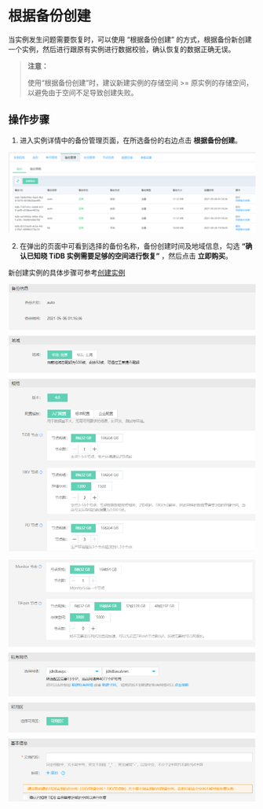 # 根据备份创建
当实例发生问题需要恢复时，可以使用 “根据备份创建” 的方式，根据备份新创建一个实例，然后进行跟原有实例进行数据校验，确认恢复的数据正确无误。 

> **注意：**
>
> 使用“根据备份创建”时，建议新建实例的存储空间 >= 原实例的存储空间，以避免由于空间不足导致创建失败。

## 操作步骤
1. 进入实例详情中的备份管理页面，在所选备份的右边点击 **根据备份创建**。

![创建备份](../../../../../image/TiDB/backup-list.png)


2. 在弹出的页面中可看到选择的备份名称，备份创建时间及地域信息，勾选 **“确认已知晓 TiDB 实例需要足够的空间进行恢复”** ，然后点击 **立即购买**。

新创建实例的具体步骤可参考[创建实例](../Instance/Create-Instance.md)

![根据备份创建1](../../../../../image/TiDB/create-instance-from-backup-1.png)

![根据备份创建1](../../../../../image/TiDB/create-instance-from-backup-2.png)
